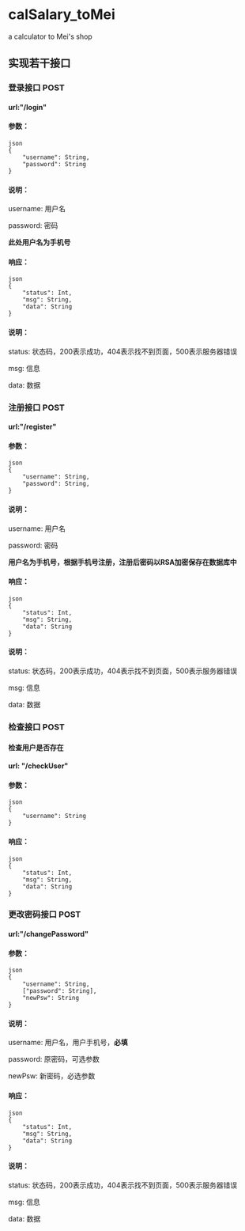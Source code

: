 calSalary_toMei
==================
a calculator to Mei's shop

实现若干接口
------------

### 登录接口 POST
#### url:"/login"    
#### 参数：
```
json
{
    "username": String,
    "password": String
}
```
#### 说明：
username: 用户名

password: 密码

**此处用户名为手机号**

#### 响应：
```
json
{
    "status": Int,
    "msg": String,
    "data": String
}
```
#### 说明：
status: 状态码，200表示成功，404表示找不到页面，500表示服务器错误

msg: 信息

data: 数据

### 注册接口 POST
#### url:"/register"
#### 参数：
```
json
{
    "username": String,
    "password": String,
}
```
#### 说明：
username: 用户名

password: 密码

**用户名为手机号，根据手机号注册，注册后密码以RSA加密保存在数据库中**

#### 响应：
```
json
{
    "status": Int,
    "msg": String,
    "data": String
}
```
#### 说明：
status: 状态码，200表示成功，404表示找不到页面，500表示服务器错误

msg: 信息

data: 数据

### 检查接口 POST
#### 检查用户是否存在
#### url: "/checkUser"
#### 参数：
```
json
{
    "username": String
}
```

#### 响应：
```
json
{
    "status": Int,
    "msg": String,
    "data": String
}
```

### 更改密码接口 POST
#### url:"/changePassword"
#### 参数：
```
json
{
    "username": String,
    ["password": String],
    "newPsw": String
}
```
#### 说明：
username: 用户名，用户手机号，**必填**

password: 原密码，可选参数

newPsw: 新密码，必选参数

#### 响应：
```
json
{
    "status": Int,
    "msg": String,
    "data": String
}
```
#### 说明：
status: 状态码，200表示成功，404表示找不到页面，500表示服务器错误

msg: 信息

data: 数据
